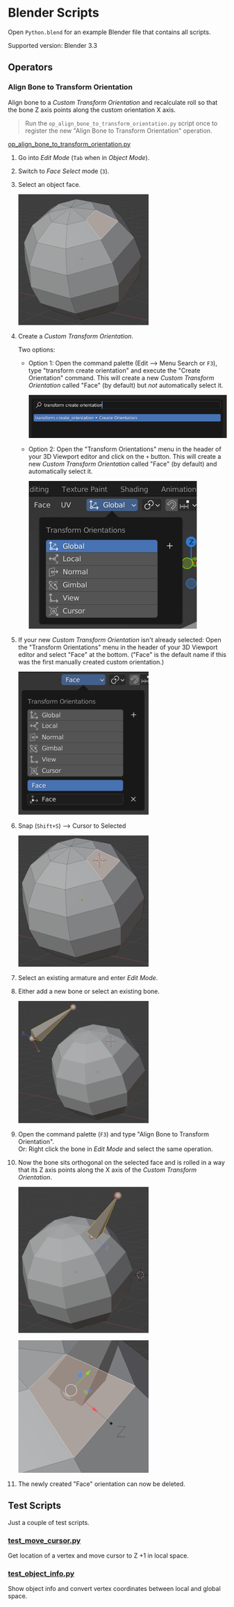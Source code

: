 # Blender Scripts

Open `Python.blend` for an example Blender file that contains all scripts.

Supported version: Blender 3.3

## Operators

### Align Bone to Transform Orientation

Align bone to a *Custom Transform Orientation* and recalculate roll so that the bone Z axis points along the custom orientation X axis.

> Run the `op_align_bone_to_transform_orientation.py` script once to register the new "Align Bone to Transform Orientation" operation.

[op_align_bone_to_transform_orientation.py](op_align_bone_to_transform_orientation.py)

1. Go into *Edit Mode* (`Tab` when in *Object Mode*).

2. Switch to *Face Select* mode (`3`).

3. Select an object face.  

   ![align_bone_to_transform_orientation_03.png](images/align_bone_to_transform_orientation_03.png)

4. Create a *Custom Transform Orientation*.

   Two options:

   - Option 1: Open the command palette (Edit --> Menu Search or `F3`), type "transform create orientation" and execute the
     "Create Orientation" command. This will create a new *Custom Transform Orientation* called "Face" (by default) but
     *not* automatically select it.

     ![align_bone_to_transform_orientation_04a.png](images/align_bone_to_transform_orientation_04a.png)

   - Option 2: Open the "Transform Orientations" menu in the header of your 3D Viewport editor and click on the `+` button.
     This will create a new *Custom Transform Orientation* called "Face" (by default) and automatically select it.

     ![align_bone_to_transform_orientation_04b.png](images/align_bone_to_transform_orientation_04b.png)

5. If your new *Custom Transform Orientation* isn't already selected: Open the "Transform Orientations" menu
   in the header of your 3D Viewport editor and select "Face" at the bottom. ("Face" is the default name if
   this was the first manually created custom orientation.)

   ![align_bone_to_transform_orientation_05.png](images/align_bone_to_transform_orientation_05.png)

6. Snap (`Shift+S`) --> Cursor to Selected

   ![align_bone_to_transform_orientation_06.png](images/align_bone_to_transform_orientation_06.png)

7. Select an existing armature and enter *Edit Mode*.

8. Either add a new bone or select an existing bone.

   ![align_bone_to_transform_orientation_08.png](images/align_bone_to_transform_orientation_08.png)

9. Open the command palette (`F3`) and type "Align Bone to Transform Orientation".  
   Or: Right click the bone in *Edit Mode* and select the same operation.

10. Now the bone sits orthogonal on the selected face and is rolled in a way that its Z axis points along the X axis of the
    *Custom Transform Orientation*.

    ![align_bone_to_transform_orientation_10a.png](images/align_bone_to_transform_orientation_10a.png)

    ![align_bone_to_transform_orientation_10b.png](images/align_bone_to_transform_orientation_10b.png)

11. The newly created "Face" orientation can now be deleted.


## Test Scripts

Just a couple of test scripts.

### [test_move_cursor.py](test_move_cursor.py)

Get location of a vertex and move cursor to Z +1 in local space.

### [test_object_info.py](test_object_info.py)

Show object info and convert vertex coordinates between local and global space.
